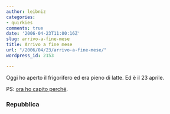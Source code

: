 ```yaml
---
author: leibniz
categories:
- quirkies
comments: true
date: '2006-04-23T11:00:16Z'
slug: arrivo-a-fine-mese
title: Arrivo a fine mese
url: "/2006/04/23/arrivo-a-fine-mese/"
wordpress_id: 2153

---
```

Oggi ho aperto il frigorifero ed era pieno di latte. Ed è il 23 aprile.

PS: [ora ho capito perché](http://www.repubblica.it/interstitial/interstitial538409.html).


### Repubblica
